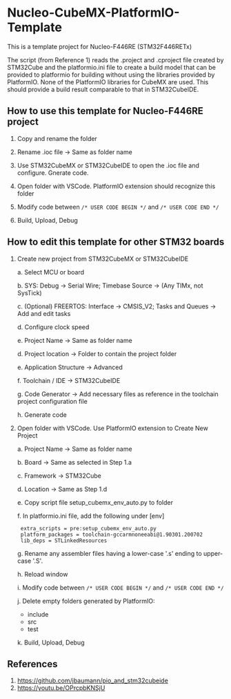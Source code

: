 # Nucleo-CubeMX-PlatformIO-Template

This is a template project for Nucleo-F446RE (STM32F446RETx)

The script (from Reference 1) reads the .project and .cproject file created by STM32Cube and the platformio.ini file to create a build model that can be provided to platformio for building without using the libraries provided by PlatformIO. None of the PlatformIO libraries for CubeMX are used. This should provide a build result comparable to that in STM32CubeIDE.

## How to use this template for Nucleo-F446RE project

1. Copy and rename the folder

2. Rename .ioc file -> Same as folder name

3. Use STM32CubeMX or STM32CubeIDE to open the .ioc file and configure. Gnerate code.

4. Open folder with VSCode. PlatformIO extension should recognize this folder

5. Modify code between  `/* USER CODE BEGIN */` and `/* USER CODE END */`

6. Build, Upload, Debug

## How to edit this template for other STM32 boards

1. Create new project from STM32CubeMX or STM32CubeIDE

    a. Select MCU or board

    b. SYS: Debug -> Serial Wire; Timebase Source -> (Any TIMx, not SysTick)

    c. (Optional) FREERTOS: Interface -> CMSIS_V2; Tasks and Queues -> Add and edit tasks

    d. Configure clock speed

    e. Project Name -> Same as folder name

    d. Project location -> Folder to contain the project folder

    e. Application Structure -> Advanced

    f. Toolchain / IDE -> STM32CubeIDE

    g. Code Generator -> Add necessary files as reference in the toolchain project configuration file

    h. Generate code

2. Open folder with VSCode. Use PlatformIO extension to Create New Project

    a. Project Name -> Same as folder name

    b. Board -> Same as selected in Step 1.a

    c. Framework -> STM32Cube

    d. Location -> Same as Step 1.d

    e. Copy script file setup_cubemx_env_auto.py to folder

    f. In platformio.ini file, add the following under [env]

        extra_scripts = pre:setup_cubemx_env_auto.py
        platform_packages = toolchain-gccarmnoneeabi@1.90301.200702
        lib_deps = STLinkedResources

    g. Rename any assembler files having a lower-case '.s' ending to upper-case '.S'.

    h. Reload window

    i. Modify code between  `/* USER CODE BEGIN */` and `/* USER CODE END */`

    j. Delete empty folders generated by PlatformIO:
    - include
    - src
    - test

    k. Build, Upload, Debug

## References

1. <https://github.com/jbaumann/pio_and_stm32cubeide>
2. <https://youtu.be/OPrcpbKNSjU>
